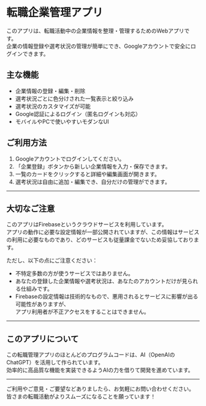 # 転職企業管理アプリ

このアプリは、転職活動中の企業情報を整理・管理するためのWebアプリです。  
企業の情報登録や選考状況の管理が簡単にでき、Googleアカウントで安全にログインできます。

## 主な機能

- 企業情報の登録・編集・削除
- 選考状況ごとに色分けされた一覧表示と絞り込み
- 選考状況のカスタマイズが可能
- Google認証によるログイン（匿名ログインも対応）
- モバイルやPCで使いやすいモダンなUI

## ご利用方法

1. Googleアカウントでログインしてください。  
2. 「企業登録」ボタンから新しい企業情報を入力・保存できます。  
3. 一覧のカードをクリックすると詳細や編集画面が開きます。  
4. 選考状況は自由に追加・編集でき、自分だけの管理ができます。

---

## 大切なご注意

このアプリはFirebaseというクラウドサービスを利用しています。  
アプリの動作に必要な設定情報が一部公開されていますが、この情報はサービスの利用に必要なものであり、どのサービスも従量課金でないため妥協しております。

ただし、以下の点にご注意ください：

- 不特定多数の方が使うサービスではありません。  
- あなたの登録した企業情報や選考状況は、あなたのアカウントだけが見られる仕組みです。  
- Firebaseの設定情報は技術的なもので、悪用されるとサービスに影響が出る可能性がありますが、  
  アプリ利用者が不正アクセスをすることはできません。  

---

## このアプリについて

この転職管理アプリのほとんどのプログラムコードは、AI（OpenAIのChatGPT）を活用して作られています。  
効率的に高品質な機能を実装できるようAIの力を借りて開発を進めています。

---

ご利用やご意見・ご要望などありましたら、お気軽にお問い合わせください。  
皆さまの転職活動がよりスムーズになることを願っています！

